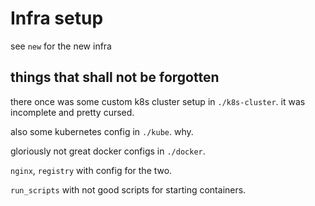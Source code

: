 # Infra setup

see `new` for the new infra

## things that shall not be forgotten

there once was some custom k8s cluster setup in `./k8s-cluster`. it was incomplete and pretty cursed.

also some kubernetes config in `./kube`. why.

gloriously not great docker configs in `./docker`.

`nginx`, `registry` with config for the two.

`run_scripts` with not good scripts for starting containers.
